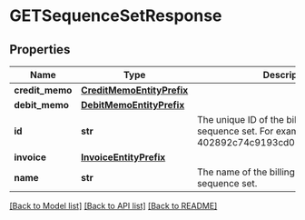 # GETSequenceSetResponse

## Properties
Name | Type | Description | Notes
------------ | ------------- | ------------- | -------------
**credit_memo** | [**CreditMemoEntityPrefix**](CreditMemoEntityPrefix.md) |  | [optional] 
**debit_memo** | [**DebitMemoEntityPrefix**](DebitMemoEntityPrefix.md) |  | [optional] 
**id** | **str** | The unique ID of the billing document sequence set. For example, 402892c74c9193cd014c96bbe7c101f9.  | [optional] 
**invoice** | [**InvoiceEntityPrefix**](InvoiceEntityPrefix.md) |  | [optional] 
**name** | **str** | The name of the billing document sequence set.  | [optional] 

[[Back to Model list]](../README.md#documentation-for-models) [[Back to API list]](../README.md#documentation-for-api-endpoints) [[Back to README]](../README.md)


